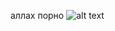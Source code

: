 аллах порно
![alt text]([http://url/to/img.png](https://cdn.discordapp.com/attachments/1064390089444180052/1126881881066061956/kafif.png)https://cdn.discordapp.com/attachments/1064390089444180052/1126881881066061956/kafif.png)

